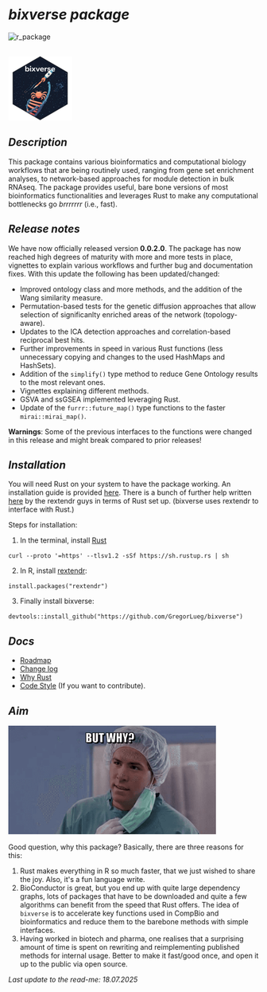 # *bixverse package*

![r_package](https://img.shields.io/badge/R_package-0.0.2.0-orange) 

</br>

<img src="/misc/pics/bixverse_logo.png" width="128" height="128" alt="bixverse logo">

</br>

## *Description* 

This package contains various bioinformatics and computational biology workflows
that are being routinely used, ranging from gene set enrichment analyses, to 
network-based approaches for module detection in bulk RNAseq. The package 
provides useful, bare bone versions of most bioinformatics functionalities and
leverages Rust to make any computational bottlenecks go *brrrrrrr* (i.e., fast).

## *Release notes*

We have now officially released version **0.0.2.0**. The package has now reached
high degrees of maturity with more and more tests in place, vignettes to explain
various workflows and further bug and documentation fixes. With this update the
following has been updated/changed:

- Improved ontology class and more methods, and the addition of the Wang
similarity measure.
- Permutation-based tests for the genetic diffusion approaches that allow selection
of significanlty enriched areas of the network (topology-aware).
- Updates to the ICA detection approaches and correlation-based reciprocal best
hits.
- Further improvements in speed in various Rust functions (less unnecessary
copying and changes to the used HashMaps and HashSets).
- Addition of the `simplify()` type method to reduce Gene Ontology results 
to the most relevant ones.
- Vignettes explaining different methods.
- GSVA and ssGSEA implemented leveraging Rust.
- Update of the `furrr::future_map()` type functions to the faster 
`mirai::mirai_map()`.

**Warnings**: Some of the previous interfaces to the functions were changed
in this release and might break compared to prior releases!

## *Installation*

You will need Rust on your system to have the package working. An installation
guide is provided [here](https://www.rust-lang.org/tools/install). There is a 
bunch of further help written [here](https://extendr.github.io/rextendr/index.html)
by the rextendr guys in terms of Rust set up. (bixverse uses rextendr to interface
with Rust.)

Steps for installation: 

1. In the terminal, install [Rust](https://www.rust-lang.org/tools/install) 

```
curl --proto '=https' --tlsv1.2 -sSf https://sh.rustup.rs | sh
```
   
2. In R, install [rextendr](https://extendr.github.io/rextendr/index.html):

```
install.packages("rextendr")
```

3. Finally install bixverse:

```
devtools::install_github("https://github.com/GregorLueg/bixverse")
```

## *Docs*

- [Roadmap](/docs/roadmap.md)
- [Change log](/docs/change_log.md)
- [Why Rust](/docs/why_rust.md)
- [Code Style](/docs/code_style.md) (If you want to contribute).

## *Aim*

<img src="/misc/pics/but_why.png" width="418" height="218" alt="but why">

Good question, why this package? Basically, there are three reasons for this:
1. Rust makes everything in R so much faster, that we just wished to share the 
joy. Also, it's a fun language write.
2. BioConductor is great, but you end up with quite large dependency graphs, 
lots of packages that have to be downloaded and quite a few algorithms can 
benefit from the speed that Rust offers. The idea of `bixverse` is to accelerate
key functions used in CompBio and bioinformatics and reduce them to the 
barebone methods with simple interfaces.
3. Having worked in biotech and pharma, one realises that a surprising amount
of time is spent on rewriting and reimplementing published methods for internal
usage. Better to make it fast/good once, and open it up to the public via open 
source.

*Last update to the read-me: 18.07.2025*
